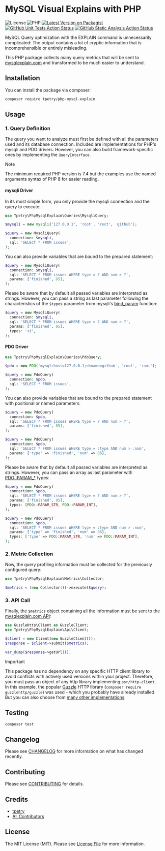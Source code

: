 # MySQL Visual Explains with PHP

![License][icon-license]
![PHP][icon-php]
[![Latest Version on Packagist][icon-version]][href-version]
[![GitHub Unit Tests Action Status][icon-tests]][href-tests]
[![GitHub Static Analysis Action Status][icon-staticanalysis]][href-staticanalysis]

MySQL Query optimization with the EXPLAIN command is unnecessarily complicated:
The output contains a lot of cryptic information that is incomprehensible or entirely misleading.

This PHP package collects many query metrics that will be sent to [mysqlexplain.com](https://mysqlexplain.com) and transformed to be much easier to understand.

## Installation

You can install the package via composer:

```bash
composer require tpetry/php-mysql-explain
```

## Usage

### 1. Query Definition

The query you want to analyze must first be defined with all the parameters used and its database connection.
Included are implementations for PHP's mysqli and PDO drivers.
However, you can also build framework-specific ones by implementing the `QueryInterface`.

> [!NOTE]  
> The minimum required PHP version is 7.4 but the examples use the named arguments syntax of PHP 8 for easier reading.

#### mysqli Driver

In its most simple form, you only provide the mysqli connection and the query to execute:

```php
use Tpetry\PhpMysqlExplain\Queries\MysqliQuery;

$mysqli = new mysqli('127.0.0.1', 'root', 'root', 'github');

$query = new MysqliQuery(
  connection: $mysqli,
  sql: 'SELECT * FROM issues',
);
```

You can also provide variables that are bound to the prepared statement:

```php
$query = new MysqliQuery(
  connection: $mysqli,
  sql: 'SELECT * FROM issues WHERE type = ? AND num > ?',
  params: ['finished', 85],
);
```

Please be aware that by default all passed variables are interpreted as strings.
However, you can pass a string as last parameter following the characteristics of the `$types` parameter from mysqli's [bind_param](https://www.php.net/manual/en/mysqli-stmt.bind-param.php) function:

```php
$query = new MysqliQuery(
  connection: $mysqli,
  sql: 'SELECT * FROM issues WHERE type = ? AND num > ?',
  params: ['finished', 85],
  types: 'si',
);
```

#### PDO Driver


```php
use Tpetry\PhpMysqlExplain\Queries\PdoQuery;

$pdo = new PDO('mysql:host=127.0.0.1;dbname=github', 'root', 'root');

$query = new PdoQuery(
  connection: $pdo,
  sql: 'SELECT * FROM issues',
);
```


You can also provide variables that are bound to the prepared statement with positional or named parameters:

```php
$query = new PdoQuery(
  connection: $pdo,
  sql: 'SELECT * FROM issues WHERE type = ? AND num > ?',
  params: ['finished', 85],
);

$query = new PdoQuery(
  connection: $pdo,
  sql: 'SELECT * FROM issues WHERE type = :type AND num > :num',
  params: ['type' => 'finished', 'num' => 85],
);
```

Please be aware that by default all passed variables are interpreted as strings.
However, you can pass an array as last parameter with [PDO::PARAM_*](https://www.php.net/manual/en/pdo.constants.php) types:

```php
$query = new PdoQuery(
  connection: $pdo,
  sql: 'SELECT * FROM issues WHERE type = ? AND num > ?',
  params: ['finished', 85],
  types: [PDO::PARAM_STR, PDO::PARAM_INT],
);

$query = new PdoQuery(
  connection: $pdo,
  sql: 'SELECT * FROM issues WHERE type = :type AND num > :num',
  params: ['type' => 'finished', 'num' => 85],
  types: ['type' => PDO::PARAM_STR, 'num' => PDO::PARAM_INT],
);
```

### 2. Metric Collection

Now, the query profiling information must be collected for the previously configured query:

```php
use Tpetry\PhpMysqlExplain\Metrics\Collector;

$metrics = (new Collector())->execute($query);
```

### 3. API Call

Finally, the `$metrics` object containing all the information must be sent to the [mysqlexplain.com API](https://api.mysqlexplain.com):

```php
use GuzzleHttp\Client as GuzzleClient;
use Tpetry\PhpMysqlExplain\Api\Client;

$client = new Client(new GuzzleClient());
$response = $client->submit($metrics);

var_dump($response->getUrl());
```

> [!IMPORTANT]
> This package has no dependency on any specific HTTP client library to avoid conflicts with actively used versions within your project.
> Therefore, you must pass an object of any http library implementing `psr/http-client`.
> In this example, the popular [Guzzle](https://docs.guzzlephp.org/en/stable/index.html) HTTP library (`composer require guzzlehttp/guzzle`) was used - which you probably have already installed.
> But you can also choose from [many other implementations](https://packagist.org/providers/psr/http-client-implementation).

## Testing

```bash
composer test
```

## Changelog

Please see [CHANGELOG](CHANGELOG.md) for more information on what has changed recently.

## Contributing

Please see [CONTRIBUTING](CONTRIBUTING.md) for details.

## Credits

- [tpetry](https://github.com/tpetry)
- [All Contributors](../../contributors)

## License

The MIT License (MIT). Please see [License File](LICENSE.md) for more information.

[href-staticanalysis]: https://github.com/tpetry/php-mysql-explain/actions/workflows/phpstan.yml
[href-tests]: https://github.com/tpetry/php-mysql-explain/actions/workflows/phpunit.yml
[href-version]: https://packagist.org/packages/tpetry/php-mysql-explain
[icon-license]: https://img.shields.io/github/license/tpetry/php-mysql-explain?color=blue&label=License
[icon-php]: https://img.shields.io/packagist/php-v/tpetry/php-mysql-explain?color=blue&label=PHP
[icon-staticanalysis]: https://img.shields.io/github/actions/workflow/status/tpetry/php-mysql-explain/phpstan.yml?label=Static%20Analysis
[icon-tests]: https://img.shields.io/github/actions/workflow/status/tpetry/php-mysql-explain/phpunit.yml?label=Tests
[icon-version]: https://img.shields.io/packagist/v/tpetry/php-mysql-explain.svg?label=Packagist
